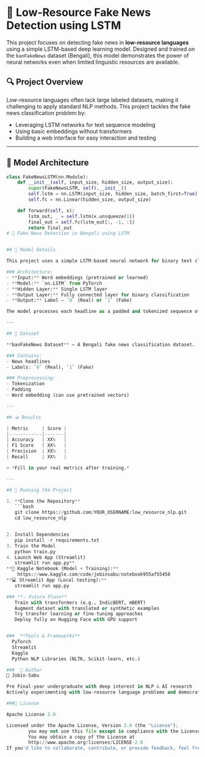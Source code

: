 # 📰 Low-Resource Fake News Detection using LSTM

This project focuses on detecting fake news in **low-resource languages** using a simple LSTM-based deep learning model. Designed and trained on the `banFakeNews` dataset (Bengali), this model demonstrates the power of neural networks even when limited linguistic resources are available.

## 🔍 Project Overview

Low-resource languages often lack large labeled datasets, making it challenging to apply standard NLP methods. This project tackles the fake news classification problem by:

- Leveraging LSTM networks for text sequence modeling
- Using basic embeddings without transformers
- Building a web interface for easy interaction and testing

---

## 🧠 Model Architecture

```python
class FakeNewsLSTM(nn.Module):
    def __init__(self, input_size, hidden_size, output_size):
        super(FakeNewsLSTM, self).__init__()
        self.lstm = nn.LSTM(input_size, hidden_size, batch_first=True)
        self.fc = nn.Linear(hidden_size, output_size)

    def forward(self, x):
        lstm_out, _ = self.lstm(x.unsqueeze(1))
        final_out = self.fc(lstm_out[:, -1, :])
        return final_out
# 🧠 Fake News Detection in Bengali using LSTM


## 📌 Model Details

This project uses a simple LSTM-based neural network for binary text classification.

### Architecture:
- **Input:** Word embeddings (pretrained or learned)
- **Model:** `nn.LSTM` from PyTorch
- **Hidden Layer:** Single LSTM layer
- **Output Layer:** Fully connected layer for binary classification
- **Output:** Label — `0` (Real) or `1` (Fake)

The model processes each headline as a padded and tokenized sequence of word embeddings and outputs a prediction on whether it is real or fake news.

---

## 📂 Dataset

**banFakeNews Dataset** – A Bengali fake news classification dataset.

### Contains:
- News headlines  
- Labels: `0` (Real), `1` (Fake)

### Preprocessing:
- Tokenization  
- Padding  
- Word embedding (can use pretrained vectors)

---

## 📊 Results

| Metric     | Score |
|------------|-------|
| Accuracy   | XX%   |
| F1 Score   | XX%   |
| Precision  | XX%   |
| Recall     | XX%   |

> *Fill in your real metrics after training.*

---

## 🚀 Running the Project

1. **Clone the Repository**
   ```bash
   git clone https://github.com/YOUR_USERNAME/low_resource_nlp.git
   cd low_resource_nlp


2. Install Dependencies
   pip install -r requirements.txt
3. Train the Model
   python train.py
4. Launch Web App (Streamlit)
   streamlit run app.py**
**📓 Kaggle Notebook (Model + Training):**
    https://www.kaggle.com/code/jobinsabu/notebook955af55450
**💻 Streamlit App (Local testing):**
   streamlit run app.py

### **💡 Future Plans**
   Train with transformers (e.g., IndicBERT, mBERT)
   Augment dataset with translated or synthetic examples
   Try transfer learning or fine-tuning approaches
   Deploy fully on Hugging Face with GPU support


###  **Tools & Frameworks**
  PyTorch
  Streamlit
  Kaggle
  Python NLP Libraries (NLTK, Scikit-learn, etc.)

###  🙋 Author
👤 Jobin-Sabu

Pre Final-year undergraduate with deep interest in NLP & AI research
Actively experimenting with low-resource language problems and democratizing AI access

###📜 License

Apache License 2.0

Licensed under the Apache License, Version 2.0 (the "License");
        you may not use this file except in compliance with the License.
        You may obtain a copy of the License at
        http://www.apache.org/licenses/LICENSE-2.0
If you'd like to collaborate, contribute, or provide feedback, feel free to open issues or reach out on GitHub!
